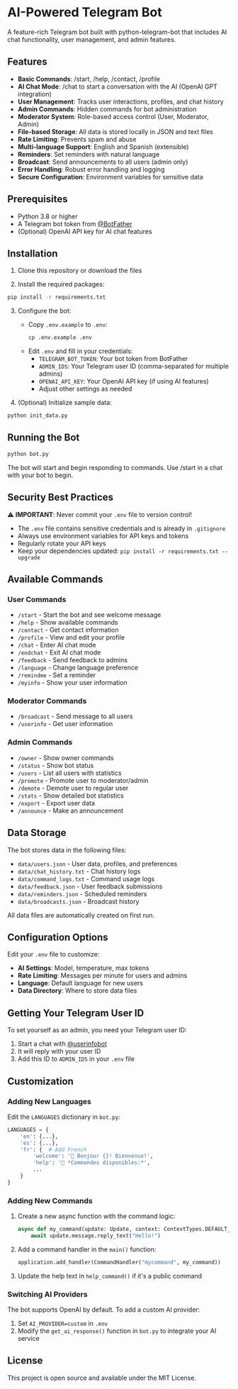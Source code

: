 # AI-Powered Telegram Bot

A feature-rich Telegram bot built with python-telegram-bot that includes AI chat functionality, user management, and admin features.

## Features

- **Basic Commands**: /start, /help, /contact, /profile
- **AI Chat Mode**: /chat to start a conversation with the AI (OpenAI GPT integration)
- **User Management**: Tracks user interactions, profiles, and chat history
- **Admin Commands**: Hidden commands for bot administration
- **Moderator System**: Role-based access control (User, Moderator, Admin)
- **File-based Storage**: All data is stored locally in JSON and text files
- **Rate Limiting**: Prevents spam and abuse
- **Multi-language Support**: English and Spanish (extensible)
- **Reminders**: Set reminders with natural language
- **Broadcast**: Send announcements to all users (admin only)
- **Error Handling**: Robust error handling and logging
- **Secure Configuration**: Environment variables for sensitive data

## Prerequisites

- Python 3.8 or higher
- A Telegram bot token from [@BotFather](https://t.me/botfather)
- (Optional) OpenAI API key for AI chat features

## Installation

1. Clone this repository or download the files

2. Install the required packages:

```bash
pip install -r requirements.txt
```

3. Configure the bot:
   - Copy `.env.example` to `.env`:
     ```bash
     cp .env.example .env
     ```
   - Edit `.env` and fill in your credentials:
     - `TELEGRAM_BOT_TOKEN`: Your bot token from BotFather
     - `ADMIN_IDS`: Your Telegram user ID (comma-separated for multiple admins)
     - `OPENAI_API_KEY`: Your OpenAI API key (if using AI features)
     - Adjust other settings as needed

4. (Optional) Initialize sample data:
```bash
python init_data.py
```

## Running the Bot

```bash
python bot.py
```

The bot will start and begin responding to commands. Use /start in a chat with your bot to begin.

## Security Best Practices

⚠️ **IMPORTANT**: Never commit your `.env` file to version control!

- The `.env` file contains sensitive credentials and is already in `.gitignore`
- Always use environment variables for API keys and tokens
- Regularly rotate your API keys
- Keep your dependencies updated: `pip install -r requirements.txt --upgrade`

## Available Commands

### User Commands
- `/start` - Start the bot and see welcome message
- `/help` - Show available commands
- `/contact` - Get contact information
- `/profile` - View and edit your profile
- `/chat` - Enter AI chat mode
- `/endchat` - Exit AI chat mode
- `/feedback` - Send feedback to admins
- `/language` - Change language preference
- `/remindme` - Set a reminder
- `/myinfo` - Show your user information

### Moderator Commands
- `/broadcast` - Send message to all users
- `/userinfo` - Get user information

### Admin Commands
- `/owner` - Show owner commands
- `/status` - Show bot status
- `/users` - List all users with statistics
- `/promote` - Promote user to moderator/admin
- `/demote` - Demote user to regular user
- `/stats` - Show detailed bot statistics
- `/export` - Export user data
- `/announce` - Make an announcement

## Data Storage

The bot stores data in the following files:
- `data/users.json` - User data, profiles, and preferences
- `data/chat_history.txt` - Chat history logs
- `data/command_logs.txt` - Command usage logs
- `data/feedback.json` - User feedback submissions
- `data/reminders.json` - Scheduled reminders
- `data/broadcasts.json` - Broadcast history

All data files are automatically created on first run.

## Configuration Options

Edit your `.env` file to customize:

- **AI Settings**: Model, temperature, max tokens
- **Rate Limiting**: Messages per minute for users and admins
- **Language**: Default language for new users
- **Data Directory**: Where to store data files

## Getting Your Telegram User ID

To set yourself as an admin, you need your Telegram user ID:

1. Start a chat with [@userinfobot](https://t.me/userinfobot)
2. It will reply with your user ID
3. Add this ID to `ADMIN_IDS` in your `.env` file

## Customization

### Adding New Languages

Edit the `LANGUAGES` dictionary in `bot.py`:

```python
LANGUAGES = {
    'en': {...},
    'es': {...},
    'fr': {  # Add French
        'welcome': '👋 Bonjour {}! Bienvenue!',
        'help': '🤖 *Commandes disponibles:*',
        ...
    }
}
```

### Adding New Commands

1. Create a new async function with the command logic:
   ```python
   async def my_command(update: Update, context: ContextTypes.DEFAULT_TYPE) -> None:
       await update.message.reply_text("Hello!")
   ```

2. Add a command handler in the `main()` function:
   ```python
   application.add_handler(CommandHandler("mycommand", my_command))
   ```

3. Update the help text in `help_command()` if it's a public command

### Switching AI Providers

The bot supports OpenAI by default. To add a custom AI provider:

1. Set `AI_PROVIDER=custom` in `.env`
2. Modify the `get_ai_response()` function in `bot.py` to integrate your AI service

## License

This project is open source and available under the MIT License.
